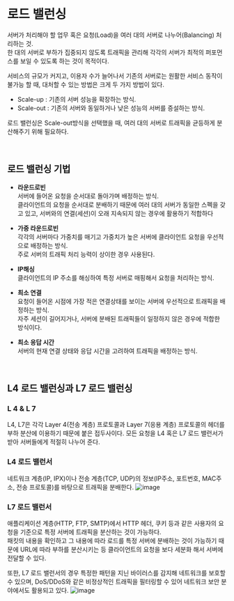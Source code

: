 # 로드 밸런싱

서버가 처리해야 할 업무 혹은 요청(Load)을 여러 대의 서버로 나누어(Balancing) 처리하는 것.  
한 대의 서버로 부하가 집중되지 않도록 트래픽을 관리해 각각의 서버가 최적의 퍼포먼스를 보일 수 있도록 하는 것이 목적이다.

서비스의 규모가 커지고, 이용자 수가 늘어나서 기존의 서버로는 원활한 서비스 동작이 불가능 할 때, 대처할 수 있는 방법은 크게 두 가지 방법이 있다.

- Scale-up : 기존의 서버 성능을 확장하는 방식.
- Scale-out : 기존의 서버와 동일하거나 낮은 성능의 서버를 증설하는 방식.

로드 밸런싱은 Scale-out방식을 선택했을 때, 여러 대의 서버로 트래픽을 균등하게 분산해주기 위해 필요하다.

</br>

## 로드 밸런싱 기법

- **라운드로빈**  
   서버에 들어온 요청을 순서대로 돌아가며 배정하는 방식.  
   클라이언트의 요청을 순서대로 분배하기 때문에 여러 대의 서버가 동일한 스펙을 갖고 있고, 서버와의 연결(세션)이 오래 지속되지 않는 경우에 활용하기 적합하다

- **가중 라운드로빈**  
  각각의 서버마다 가중치를 매기고 가중치가 높은 서버에 클라이언트 요청을 우선적으로 배정하는 방식.  
   주로 서버의 트래픽 처리 능력이 상이한 경우 사용된다.

- **IP해싱**  
   클라이언트의 IP 주소를 해싱하여 특정 서버로 매핑해서 요청을 처리하는 방식.

- **최소 연결**  
   요청이 들어온 시점에 가장 적은 연결상태를 보이는 서버에 우선적으로 트래픽을 배정하는 방식.  
   자주 세션이 길어지거나, 서버에 분배된 트래픽들이 일정하지 않은 경우에 적합한 방식이다.

- **최소 응답 시간**  
   서버의 현재 연결 상태와 응답 시간을 고려하여 트래픽을 배정하는 방식.

</br>

## L4 로드 밸런싱과 L7 로드 밸런싱

### L 4 & L 7

L4, L7은 각각 Layer 4(전송 계층) 프로토콜과 Layer 7(응용 계층) 프로토콜의 헤더를 부하 분산에 이용하기 때문에 붙은 접두사이다. 모든 요청을 L4 혹은 L7 로드 밸런서가 받아 서버들에게 적절히 나누어 준다.

### L4 로드 밸런서

네트워크 계층(IP, IPX)이나 전송 계층(TCP, UDP)의 정보(IP주소, 포트번호, MAC주소, 전송 프로토콜)를 바탕으로 트래픽을 분배한다.
![image](https://nesoy.github.io/assets/posts/20180602/5.png)

### L7 로드 밸런서

애플리케이션 계층(HTTP, FTP, SMTP)에서 HTTP 헤더, 쿠키 등과 같은 사용자의 요청을 기준으로 특정 서버에 트래픽을 분산하는 것이 가능하다.  
패킷의 내용을 확인하고 그 내용에 따라 로드를 특정 서버에 분배하는 것이 가능하기 때문에 URL에 따라 부하를 분산시키는 등 클라이언트의 요청을 보다 세분화 해서 서버에 전달할 수 있다.

또한, L7 로드 밸런서의 경우 특정한 패턴을 지닌 바이러스를 감지해 네트워크를 보호할 수 있으며, DoS/DDoS와 같은 비정상적인 트래픽을 필터링할 수 있어 네트워크 보안 분야에서도 활용되고 있다.
![image](https://nesoy.github.io/assets/posts/20180602/6.png)
